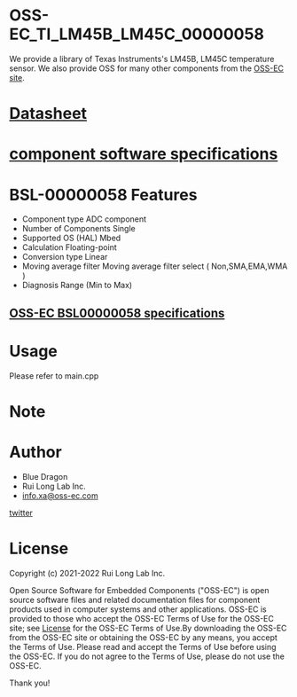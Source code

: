 # OSS-EC_TI_LM45B_LM45C_00000058

We provide a library of Texas Instruments's LM45B, LM45C temperature sensor.
We also provide OSS for many other components from the [OSS-EC site](https://oss-ec.com/).

# [Datasheet](https://www.ti.com/lit/ds/symlink/lm45.pdf?ts=1667265968480&ref_url=https%253A%252F%252Fwww.ti.com%252Fproduct%252FLM45%253Futm_source%253Dgoogle%2526utm_medium%253Dcpc%2526utm_campaign%253Dasc-null-null-GPN_EN-cpc-pf-google-soas%2526utm_content%253DLM45%2526ds_k%253DLM45%2526DCM%253Dyes%2526gclid%253DCjwKCAjw5P2aBhAlEiwAAdY7dBvKu0kTWFhvM5vAn-mXzsSf-twctOVBEjXvFp4BOt6sftQ71upNthoCUYwQAvD_BwE%2526gclsrc%253Daw.ds)

# [component software specifications](https://oss-ec.com/wp-content/uploads/2022/11/Spec-LM45B_LM45C.pdf)

# BSL-00000058 Features
- Component type         ADC component
- Number of Components   Single
- Supported OS (HAL)     Mbed
- Calculation            Floating-point
- Conversion type        Linear
- Moving average filter  Moving average filter select ( Non,SMA,EMA,WMA )
- Diagnosis              Range (Min to Max)
## [OSS-EC BSL00000058 specifications](https://oss-ec.com/wp-content/uploads/2022/10/Spec-00000058.pdf)

# Usage
Please refer to main.cpp

# Note

# Author

* Blue Dragon
* Rui Long Lab Inc.
* info.xa@oss-ec.com

[twitter](https://twitter.com/oss_ec)

# License
Copyright (c) 2021-2022 Rui Long Lab Inc.
 
Open Source Software for Embedded Components ("OSS-EC") is 
open source software files and related documentation files 
for component products used in computer systems and other 
applications. OSS-EC is provided to those who accept the 
OSS-EC Terms of Use for the OSS-EC site; see 
[License](https://oss-ec.com/license_agreement/)
for the OSS-EC Terms of Use.By downloading the OSS-EC from 
the OSS-EC site or obtaining the OSS-EC by any means, you 
accept the Terms of Use. Please read and accept the Terms 
of Use before using the OSS-EC. If you do not agree to the 
Terms of Use, please do not use the OSS-EC.

Thank you!
